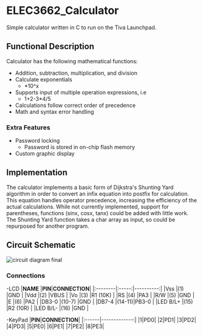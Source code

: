 # ELEC3662_Calculator

Simple calculator written in C to run on the Tiva Launchpad.

## Functional Description

Calculator has the following mathematical functions:

- Addition, subtraction, multiplication, and division
- Calculate exponentials 
  - *10^x
- Supports input of multiple operation expressions, i.e
  - 1+2-3*4/5
- Calculations follow correct order of precedence
- Math and syntax error handling

### Extra Features

- Password locking
  - Password is stored in on-chip flash memory
- Custom graphic display

## Implementation

The calculator implements a basic form of Dijkstra's Shunting Yard algorithm in order to convert an infix equation into postfix for calculation.
This equation handles operator precedence, increasing the efficiency of the actual calculations. While not currently implemented, support for parentheses,
functions (sinx, cosx, tanx) could be added with little work.
The Shunting Yard function takes a char array as input, so could be repurposed for another program.

## Circuit Schematic

![circuit diagram final](https://user-images.githubusercontent.com/95569413/212055082-e3704b91-0ad6-4d97-989b-276b565acf8b.png)


### Connections

-LCD
|**NAME** |**PIN**|**CONNECTION**|
|:--------|:-----:|----------:|
|Vss      |(1)    |GND        |
|Vdd      |(2)    |VBUS       |
|Vo       |(3)    |R1 (10K)   |
|RS       |(4)    |PA3        |
|R/W      |(5)    |GND        |
|E        |(6)    |PA2        |
|DB3-0    |(10-7) |GND        |
|DB7-4    |(14-11)|PB3-0      | 
|LED B/L+ |(15)   |R2 (10R)   |
|LED B/L- |(16)   |GND        |

-KeyPad
|**PIN**|**CONNECTION**|
|:------|-------------:|
|1|PD0|
|2|PD1|
|3|PD2|
|4|PD3|
|5|PE0|
|6|PE1|
|7|PE2|
|8|PE3|
